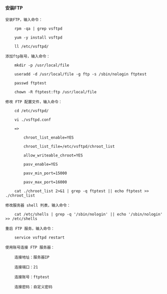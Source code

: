 
#### 安装FTP

    安装FTP，输入命令：

        rpm -qa | grep vsftpd

        yum -y install vsftpd

        ll /etc/vsftpd/

    添加ftp账号，输入命令：

        mkdir -p /usr/local/file

        useradd -d /usr/local/file -g ftp -s /sbin/nologin ftptest

        passwd ftptest

        chown -R ftptest:ftp /usr/local/file

    修改 FTP 配置文件，输入命令：

        cd /etc/vsftpd/

        vi ./vsftpd.conf

        =>

            chroot_list_enable=YES

            chroot_list_file=/etc/vsftpd/chroot_list

            allow_writeable_chroot=YES

            pasv_enable=YES

            pasv_min_port=15000

            pasv_max_port=16000

        cat ./chroot_list 2>&1 | grep -q ftptest || echo ftptest >> ./chroot_list

    修改服务器 shell 列表，输入命令：

        cat /etc/shells | grep -q '/sbin/nologin' || echo '/sbin/nologin' >> /etc/shells

    重启 FTP 服务，输入命令：

        service vsftpd restart

    使用账号连接 FTP 服务器：

        连接地址：服务器IP

        连接端口：21

        连接账号：ftptest

        连接密码：自定义密码

